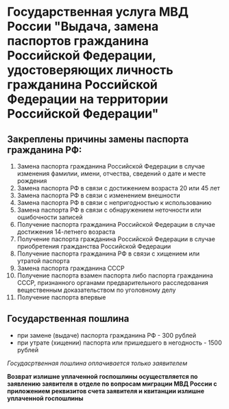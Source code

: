 # Государственная услуга МВД России "Выдача, замена паспортов гражданина Российской Федерации, удостоверяющих личность гражданина Российской Федерации на территории Российской Федерации"

## Закреплены причины замены паспорта гражданина РФ:
1. Замена паспорта гражданина Российской Федерации в случае изменения фамилии, имени, отчества, сведений о дате и месте рождения
2. Замена паспорта РФ в связи с достижением возраста 20 или 45 лет
3. Замена паспорта РФ в связи с изменением внешности
4. Замена паспорта РФ в связи с непригодностью к использованию
5. Замена паспорта РФ в связи с обнаружением неточности или ошибочности записей
6. Получение паспорта гражданина Российской Федерации в случае достижения 14-летнего возраста
7. Получение паспорта гражданина Российской Федерации в случае приобретения гражданства Российской Федерации
8. Получение паспорта гражданина РФ в связи с хищением или утратой паспорта
9. Замена паспорта гражданина СССР
10. Получение паспорта взамен паспорта либо паспорта гражданина СССР, признанного органами предварительного расследования вещественным доказательством по уголовному делу
11. Получение паспорта впервые

## Государственная пошлина
 * при замене (выдаче) паспорта гражданина РФ - 300 рублей
 * при утрате (хищении) паспорта или пришедшего в негодность - 1500 рублей

 *Госудасртвенная пошлина оплачивается только заявителем*

**Возврат излишне уплаченной госпошлины осуществляется по заявлению заявителя в отделе по вопросам миграции МВД России с приложением реквизитов счета заявителя и квитанции излишне уплаченной госпошлины**
